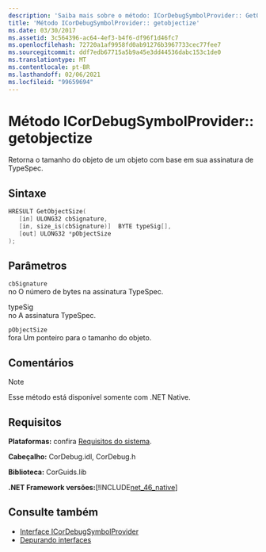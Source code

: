```yaml
---
description: 'Saiba mais sobre o método: ICorDebugSymbolProvider:: GetObjects'
title: 'Método ICorDebugSymbolProvider:: getobjectize'
ms.date: 03/30/2017
ms.assetid: 3c564396-ac64-4ef3-b4f6-df96f1d46fc7
ms.openlocfilehash: 72720a1af9958fd0ab91276b3967733cec77fee7
ms.sourcegitcommit: ddf7edb67715a5b9a45e3dd44536dabc153c1de0
ms.translationtype: MT
ms.contentlocale: pt-BR
ms.lasthandoff: 02/06/2021
ms.locfileid: "99659694"
---
```

# <a name="icordebugsymbolprovidergetobjectsize-method"></a>Método ICorDebugSymbolProvider:: getobjectize

Retorna o tamanho do objeto de um objeto com base em sua assinatura de TypeSpec.  
  
## <a name="syntax"></a>Sintaxe  
  
```cpp  
HRESULT GetObjectSize(  
   [in] ULONG32 cbSignature,  
   [in, size_is(cbSignature)]  BYTE typeSig[],  
   [out] ULONG32 *pObjectSize  
);  
```  
  
## <a name="parameters"></a>Parâmetros  

 `cbSignature`  
 no O número de bytes na assinatura TypeSpec.  
  
 typeSig  
 no A assinatura TypeSpec.  
  
 `pObjectSize`  
 fora Um ponteiro para o tamanho do objeto.  
  
## <a name="remarks"></a>Comentários  
  
> [!NOTE]
> Esse método está disponível somente com .NET Native.  
  
## <a name="requirements"></a>Requisitos  

 **Plataformas:** confira [Requisitos do sistema](../../get-started/system-requirements.md).  
  
 **Cabeçalho:** CorDebug.idl, CorDebug.h  
  
 **Biblioteca:** CorGuids.lib  
  
 **.NET Framework versões:**[!INCLUDE[net_46_native](../../../../includes/net-46-native-md.md)]  
  
## <a name="see-also"></a>Consulte também

- [Interface ICorDebugSymbolProvider](icordebugsymbolprovider-interface.md)
- [Depurando interfaces](debugging-interfaces.md)
